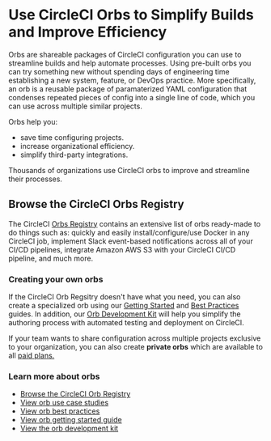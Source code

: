 # Use CircleCI Orbs to Simplify Builds and Improve Efficiency #

Orbs are shareable packages of CircleCI configuration you can use to streamline builds and help automate processes. Using pre-built orbs you can try something new without spending days of engineering time establishing a new system, feature, or DevOps practice. More specifically, an orb is a reusable package of paramaterized YAML configuration that condenses repeated pieces of config into a single line of code, which you can use across multiple similar projects. 

Orbs help you: 
* save time configuring projects.
* increase organizational efficiency.
* simplify third-party integrations.

Thousands of organizations use CircleCI orbs to improve and streamline their processes. 

## Browse the CircleCI Orbs Registry ##

The CircleCI [Orbs Registry](https://circleci.com/developer/orbs) contains an extensive list of orbs ready-made to do things such as: quickly and easily install/configure/use Docker in any CircleCI job, implement Slack event-based notifications across all of your CI/CD pipelines, integrate Amazon AWS S3 with your CircleCI CI/CD pipeline, and much more. 

### Creating your own orbs ###  
If the CircleCI Orb Regsitry doesn't have what you need, you can also create a specialized orb using our [Getting Started](https://circleci.com/docs/2.0/orb-author-intro/)  and [Best Practices](https://circleci.com/docs/2.0/orbs-best-practices/#orb-best-practices-guidelines) guides. In addition, our [Orb Development Kit](https://circleci.com/docs/2.0/orb-author/#orb-development-kit) will help you simplify the authoring process with automated testing and deployment on CircleCI. 

If your team wants to share configuration across multiple projects exclusive to your organization, you can also create **private orbs** which are available to all [paid plans.](https://circleci.com/pricing)

### Learn more about orbs ###

* [Browse the CircleCI Orb Registry](https://circleci.com/developer/orbs)
* [View orb use case studies](https://circleci.com/orbs/)
* [View orb best practices](https://circleci.com/docs/2.0/orbs-best-practices/#orb-best-practices-guidelines)
* [View orb getting started guide](https://circleci.com/docs/2.0/orb-author-intro/)
* [View the orb development kit](https://circleci.com/docs/2.0/orb-author/#orb-development-kit) 
